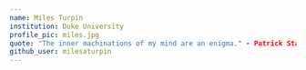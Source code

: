 ```yaml
---
name: Miles Turpin
institution: Duke University
profile_pic: miles.jpg
quote: "The inner machinations of my mind are an enigma." - Patrick Star
github_user: milesaturpin
---
```

